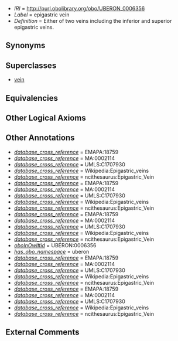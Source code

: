  * *IRI* = http://purl.obolibrary.org/obo/UBERON_0006356
 * *Label* = epigastric vein
 * *Definition* = Either of two veins including the inferior and superior epigastric veins.

## Synonyms


## Superclasses

 * [vein](../../UBERON/38/UBERON_0001638.md)

## Equivalencies


## Other Logical Axioms


## Other Annotations

 * *[database_cross_reference](../../ef/oboInOwl#hasDbXref.md)* = EMAPA:18759
 * *[database_cross_reference](../../ef/oboInOwl#hasDbXref.md)* = MA:0002114
 * *[database_cross_reference](../../ef/oboInOwl#hasDbXref.md)* = UMLS:C1707930
 * *[database_cross_reference](../../ef/oboInOwl#hasDbXref.md)* = Wikipedia:Epigastric_veins
 * *[database_cross_reference](../../ef/oboInOwl#hasDbXref.md)* = ncithesaurus:Epigastric_Vein
 * *[database_cross_reference](../../ef/oboInOwl#hasDbXref.md)* = EMAPA:18759
 * *[database_cross_reference](../../ef/oboInOwl#hasDbXref.md)* = MA:0002114
 * *[database_cross_reference](../../ef/oboInOwl#hasDbXref.md)* = UMLS:C1707930
 * *[database_cross_reference](../../ef/oboInOwl#hasDbXref.md)* = Wikipedia:Epigastric_veins
 * *[database_cross_reference](../../ef/oboInOwl#hasDbXref.md)* = ncithesaurus:Epigastric_Vein
 * *[database_cross_reference](../../ef/oboInOwl#hasDbXref.md)* = EMAPA:18759
 * *[database_cross_reference](../../ef/oboInOwl#hasDbXref.md)* = MA:0002114
 * *[database_cross_reference](../../ef/oboInOwl#hasDbXref.md)* = UMLS:C1707930
 * *[database_cross_reference](../../ef/oboInOwl#hasDbXref.md)* = Wikipedia:Epigastric_veins
 * *[database_cross_reference](../../ef/oboInOwl#hasDbXref.md)* = ncithesaurus:Epigastric_Vein
 * *[oboInOwl#id](../../id/oboInOwl#id.md)* = UBERON:0006356
 * *[has_obo_namespace](../../ce/oboInOwl#hasOBONamespace.md)* = uberon
 * *[database_cross_reference](../../ef/oboInOwl#hasDbXref.md)* = EMAPA:18759
 * *[database_cross_reference](../../ef/oboInOwl#hasDbXref.md)* = MA:0002114
 * *[database_cross_reference](../../ef/oboInOwl#hasDbXref.md)* = UMLS:C1707930
 * *[database_cross_reference](../../ef/oboInOwl#hasDbXref.md)* = Wikipedia:Epigastric_veins
 * *[database_cross_reference](../../ef/oboInOwl#hasDbXref.md)* = ncithesaurus:Epigastric_Vein
 * *[database_cross_reference](../../ef/oboInOwl#hasDbXref.md)* = EMAPA:18759
 * *[database_cross_reference](../../ef/oboInOwl#hasDbXref.md)* = MA:0002114
 * *[database_cross_reference](../../ef/oboInOwl#hasDbXref.md)* = UMLS:C1707930
 * *[database_cross_reference](../../ef/oboInOwl#hasDbXref.md)* = Wikipedia:Epigastric_veins
 * *[database_cross_reference](../../ef/oboInOwl#hasDbXref.md)* = ncithesaurus:Epigastric_Vein

## External Comments

